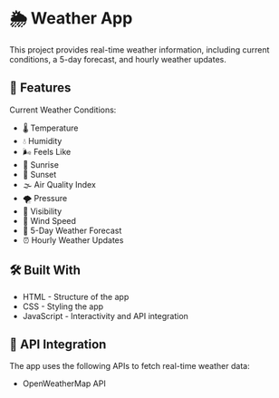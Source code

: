 # 🌦️ Weather App

This project provides real-time weather information, including current conditions, a 5-day forecast, and hourly weather updates.

## 🌟 Features

 Current Weather Conditions:

- 🌡️ Temperature
- 💧 Humidity
- 🌬️ Feels Like
- 🌅 Sunrise
- 🌇 Sunset
- 🌫️ Air Quality Index
- 🌪️ Pressure
- 👀 Visibility
- 🍃 Wind Speed
- 📅 5-Day Weather Forecast
- ⏰ Hourly Weather Updates

## 🛠️ Built With

- HTML - Structure of the app
- CSS - Styling the app
- JavaScript - Interactivity and API integration

## 📡 API Integration

The app uses the following APIs to fetch real-time weather data:

- OpenWeatherMap API
